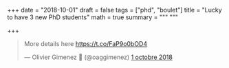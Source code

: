 +++
date = "2018-10-01"
draft = false
tags = ["phd", "boulet"]
title = "Lucky to have 3 new PhD students"
math = true
summary = """
"""

+++
 
<blockquote class="twitter-tweet" data-lang="fr"><p lang="en" dir="ltr">More details here <a href="https://t.co/FaP9o0bOD4">https://t.co/FaP9o0bOD4</a></p>&mdash; Olivier Gimenez 🚸 (@oaggimenez) <a href="https://twitter.com/oaggimenez/status/1046835627680047104twsrc%5Etfw">1 octobre 2018</a></blockquote>
<script async src="https://platform.twitter.com/widgets.js" charset="utf-8"></script>
